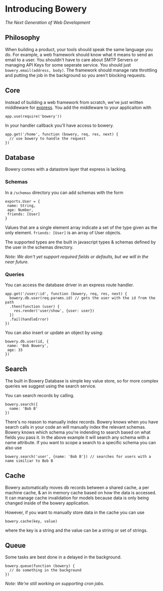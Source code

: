 # Introducing Bowery
_The Next Generation of Web Development_

## Philosophy
When building a product, your tools should speak the same language you do. For example, a web framework should know what it means to send an email to a user. You shouldn't have to care about SMTP Servers or managing API Keys for some seperate service. You should just `bowery.email(address, body)`. The framework should manage rate throttling and putting the job in the background so you aren't blocking requests.

## Core
Instead of building a web framework from scratch, we've just written middleware for [express](http://expressjs.com). You add the middleware to your applicaiton with

```
app.use(require('bowery'))
```

In your handler callback you'll have access to bowery.

```
app.get('/home', function (bowery, req, res, next) {
  // use bowery to handle the request
})
```

## Database
Bowery comes with a datastore layer that express is lacking.

### Schemas
In a `/schemas` directory you can add schemas with the form

```
exports.User = {
 name: String,
 age: Number,
 friends: [User]
}
```

Values that are a single element array indicate a set of the type given as the only element. `friends: [User]` is an array of User objects.

The supported types are the built in javascript types & schemas defined by the user in the schemas directory.

_Note: We don't yet support required fields or defaults, but we will in the near future._

### Queries
You can access the database driver in an express route handler.

```
app.get('/user/:id', function (bowery, req, res, next) {
  bowery.db.user(req.params.id) // gets the user with the id from the path
  .then(function (user) {
    res.render('user/show', {user: user})
  })
  .fail(handleError)
})
```

You can also insert or update an object by using:

```
bowery.db.user(id, {
 name: 'Bob Bowery',
 age: 33
})
```

## Search
The built in Bowery Database is simple key value store, so for more complex queries we suggest using the search service.

You can search records by calling.

```
bowery.search({
  name: 'Bob B'
})
```

There's no reason to manually index records. Bowery knows when you have search calls in your code an will manually index the relevant schemas. Bowery knows which schema you're indending to search based on what fields you pass it. In the above example it will search any schema with a name attribute. If you want to scope a search to a specific schema you can also use

```
bowery.search('user', {name: 'Bob B'}) // searches for users with a name similiar to Bob B
```

## Cache
Bowery automatically moves db records between a shared cache, a per machine cache, & an in memory cache based on how the data is accessed. It can manage cache invalidation for models because data is only being changed inside of the bowery application.

However, if you want to manually store data in the cache you can use

```
bowery.cache(key, value)
```
where the key is a string and the value can be a string or set of strings.

## Queue
Some tasks are best done in a delayed in the background.

```
bowery.queue(function (bowery) {
  // do something in the background
})
```

_Note: We're still working on supporting cron jobs._




